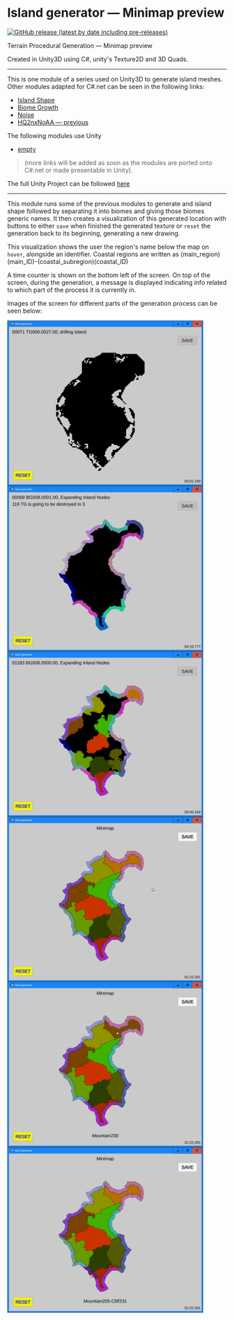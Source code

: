 # Island generator — Minimap preview

[![GitHub release (latest by date including pre-releases)](https://img.shields.io/github/v/release/brunorc93/minimap?color=green&include_prereleases)](https://github.com/brunorc93/minimap/releases/tag/v0.0.1)

Terrain Procedural Generation — Minimap preview

Created in Unity3D using C#, unity's Texture2D and 3D Quads.

---------------------------------------------------------------------------
This is one module of a series used on Unity3D to generate island meshes. Other modules adapted for C#.net can be seen in the following links:
* [Island Shape](https://github.com/brunorc93/islandShapeGen.net)  
* [Biome Growth](https://github.com/brunorc93/BiomeGrowth.net)  
* [Noise](https://github.com/brunorc93/noise)  
* [HQ2nxNoAA — previous](https://github.com/brunorc93/HQnx-noAA.net)  

The following modules use Unity  
* [empty]()

> (more links will be added as soon as the modules are ported onto C#.net or made presentable in Unity).  

The full Unity Project can be followed [here](https://github.com/brunorc93/procgen)  

---------------------------------------------------------------------------

This module runs some of the previous modules to generate and island shape followed by separating it into biomes and giving those biomes generic names. It then creates a visualization of this generated location with buttons to either `save` when finished the generated texture or `reset` the generation back to its beginning, generating a new drawing.

This visualization shows the user the region's name below the map on `hover`, alongside an identifier. Coastal regions are written as (main_region)(main_ID)-(coastal_subregion)(coastal_ID)

A time counter is shown on the bottom left of the screen. On top of the screen, during the generation, a message is displayed indicating info related to which part of the process it is currently in.

Images of the screen for different parts of the generation process can be seen below:

<div style="display: inline-block">
  <img style="float: left;" src="GitHub/1.png?raw=true" width="450" padding="20" alt="Program windown. Generating shape">
  <img style="float: left;" src="GitHub/2.png?raw=true" width="450" padding="20" alt="Program windown. Finished generating coastal subregions">
  <img style="float: left;" src="GitHub/3.png?raw=true" width="450" padding="20" alt="Program windown. Expanding inland regiones">
  <img style="float: left;" src="GitHub/4.png?raw=true" width="450" padding="20" alt="Program windown. Island generation finished">
  <img style="float: left;" src="GitHub/5.png?raw=true" width="450" padding="20" alt="Program windown. Hovering a region">
  <img style="float: left;" src="GitHub/6.png?raw=true" width="450" padding="20" alt="Program windown. Hovering a coastal subregion">
</div>

